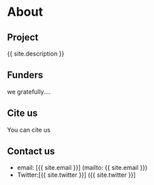 # About
## Project
{{ site.description }}
## Funders
we gratefully....
## Cite us
You can cite us
## Contact us
- email: [{{ site.email }}] (mailto: {{ site.email }})
- Twitter:[{{ site.twitter }}] ({{ site.twitter }}]
